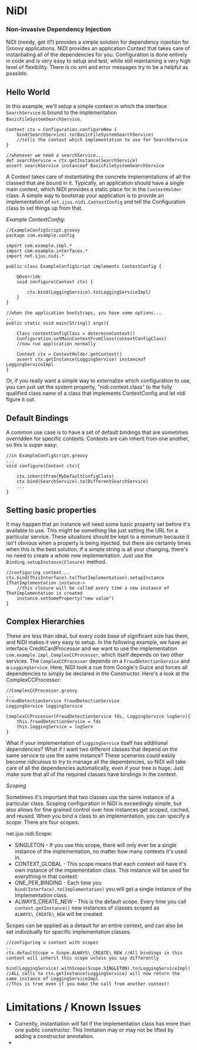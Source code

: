 NiDI
=================
### Non-invasive Dependency Injection ###

NiDI (needy, get it?) provides a simple solution for dependency injection for Groovy applications. NiDI provides an application Context that takes care of instantiating all of the dependencies for you. Configuration is done entirely in code and is very easy to setup and test, while still maintaining a very high level of flexibility. There is no xml and error messages try to be a helpful as possible.
	
## Hello World ##

In this example, we'll setup a simple context in which the interface `SearchService` is bound to the implementation `BasicFileSystemSearchService`.
	
	Context ctx = Configuration.configureNew {
		bind(SearchService).to(BasicFileSystemSearchService)
		//tells the context which implementation to use for SearchService
	}
	
	//whenever we need a searchService...
	def searchService = ctx.getInstance(SearchService)
	assert searchService instanceof BasicFileSystemSearchService
	
A Context takes care of instantiating the concrete implementations of all the classed that are bound in it. Typically, an application should have a single main context, which NiDI provides a static place for in the `ContextHolder` class. A simple way to bootstrap your application is to provide an implementation of `net.ijus.nidi.ContextConfig` and tell the Configuration class to set things up from that. 

*Example ContextConfig:*

	//ExampleConfigScript.groovy
	package com.example.config
    
    import com.example.impl.*
    import com.example.interfaces.*
    import net.ijus.nidi.*   
    
    public class ExampleConfigScript implements ContextConfig {
    
    	@Override
    	void configure(Context ctx) {
    
    		ctx.bind(LoggingService).to(LoggingServiceImpl)
    	}
    }
    
    //when the application bootstraps, you have some options...
    ...
    public static void main(String[] args){
		
        Class contextConfigClass = determineContext()
        Configuration.setMainContextFromClass(contextConfigClass)
        //now run application normally
        
        Context ctx = ContextHolder.getContext()
        assert ctx.getInstance(LoggingService) instanceof LoggingServiceImpl
    }
    
Or, if you really want a simple way to externalize which configuration to use, you can just set the system property, "nidi.context.class" to the fully qualified class name of a class that implements ContextConfig and let nidi figure it out.


## Default Bindings ##

A common use case is to have a set of default bindings that are sometimes overridden for specific contexts. Contexts are can inherit from one another, so this is super easy:

	//in ExampleConfigScript.groovy
	...
	void configure(Context ctx){
		
		ctx.inheritFrom(MyDefaultConfigClass)
		ctx.bind(SearchService).to(DifferentSearchService)
		...
	}
	
## Setting basic properties ##

It may happen that an instance will need some basic property set before it's available to use. This might be something like just setting the URL for a particular service. These situations should be kept to a minimum because it isn't obvious when a property is being injected, but there are certainly times when this is the best solution. If a simple string is all your changing, there's no need to create a whole new implementation. Just use the `Binding.setupInstance(Closure)` method.

	//configuring context...
	ctx.bind(ThisInterface).to(ThatImplementation).setupInstance {ThatImplementation instance->
		//this closure will be called every time a new instance of ThatImplementation is created
		instance.setSomeProperty("new value")
	}

## Complex Hierarchies ##

These are less than ideal, but every code base of significant size has them, and NiDI makes it very easy to setup. In the following example, we have an interface CreditCardProcessor and we want to use the implementation `com.example.impl.ComplexCCProcessor`, which itself depends on two other services. The `ComplexCCProcessor` depends on a `FraudDetectionService` and a `LoggingService`. Here, NiDI took a cue from Google's Guice and forces all dependencies to simply be declared in the Constructor. Here's a look at the ComplexCCProcessor:

	//ComplexCCProcessor.groovy
	...
	FraudDetectionService fraudDetectionService
	LoggingService loggingService
	
	ComplexCCProcessor(FraudDetectionService fds, LoggingService logServ){
		this.fraudDetectionService = fds
		this.loggingService = logServ
	}
	
What if your implementation of `LoggingService` itself has additional dependencies? What if I want two different classes that depend on the same service to use the same instance? These scenarios could easily become ridiculous to try to manage all the dependencies, so NiDI will take care of all the dependencies automatically, even if your tree is huge. Just make sure that all of the required classes have bindings in the context.

*Scoping*

Sometimes it's important that two classes use the same instance of a particular class. Scoping configuration in NiDI is exceedingly simple, but also allows for fine grained control over how instances get scoped, cached, and reused. When you bind a class to an implementation, you can specify a scope. There are four scopes:

net.ijus.nidi.Scope:
 
 - SINGLETON - If you use this scope, there will only ever be a single instance of the implementation, no matter how many contexts it's used in. 
 - CONTEXT\_GLOBAL - This scope means that each context will have it's own instance of the implementation class. This instance will be used for everything in that context.
 - ONE\_PER\_BINDING - Each time you `bind(Interface).to(Implementation)` you will get a single instance of the Implementation class.
 - ALWAYS\_CREATE\_NEW - This is the default scope. Every time you call `context.getInstance()`  new instances of classes scoped as `ALWAYS\_CREATE\_NEW` will be created.
 
 Scopes can be applied as a detault for an entire context, and can also be set individually for specific implementation classes. 
        
    //configuring a context with scopes
    ..
    ctx.defaultScope = Scope.ALWAYS\_CREATE\_NEW //All bindings in this context will inherit this scope unless you say differently
    
    bind(LoggingService).withScope(Scope.SINGLETON).to(LoggingServiceImpl)
    //ALL calls to ctx.getInstance(LoggingService) will now return the same instance of LoggingServiceImpl
    //This is true even if you make the call from another context!
    

# Limitations / Known Issues #

- Currently, instantiation will fail if the implementation class has more than one public constructor. This limitation may or may not be lifted by adding a constructor annotation.
- 
